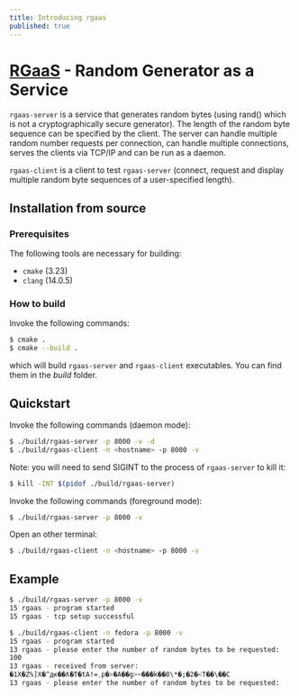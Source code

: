 ```yaml
---
title: Introducing rgaas
published: true
---
```


# [RGaaS](https://github.com/gemesa/rgaas) - Random Generator as a Service 

`rgaas-server` is a service that generates random bytes (using rand() which is not a cryptographically secure generator). The length of the random byte sequence can be specified by the client. The server can handle multiple random number requests per connection, can handle multiple connections, serves the clients via TCP/IP and can be run as a daemon.

`rgaas-client` is a client to test `rgaas-server` (connect, request and display multiple random byte sequences of a user-specified length).

## Installation from source

### Prerequisites

The following tools are necessary for building:

- `cmake` (3.23)
- `clang` (14.0.5)

### How to build

Invoke the following commands:

```bash
$ cmake .
$ cmake --build .
```

which will build `rgaas-server` and `rgaas-client` executables. You can find them in the _build_ folder.

## Quickstart

Invoke the following commands (daemon mode):

```bash
$ ./build/rgaas-server -p 8000 -v -d
$ ./build/rgaas-client -n <hostname> -p 8000 -v
```

Note: you will need to send SIGINT to the process of `rgaas-server` to kill it:

```bash
$ kill -INT $(pidof ./build/rgaas-server)
```

Invoke the following commands (foreground mode):

```bash
$ ./build/rgaas-server -p 8000 -v
```
Open an other terminal:

```bash
$ ./build/rgaas-client -n <hostname> -p 8000 -v
```
## Example

```bash
$ ./build/rgaas-server -p 8000 -v
15 rgaas - program started
15 rgaas - tcp setup successful
```

```bash
$ ./build/rgaas-client -n fedora -p 8000 -v
15 rgaas - program started
13 rgaas - please enter the number of random bytes to be requested: 
100
13 rgaas - received from server:
�1X�Z%]X�^ԫ��ƛ�T�tA!=܇p�>�A��g>~���k��8\*�;�2�<T��\��C
13 rgaas - please enter the number of random bytes to be requested: 
```
